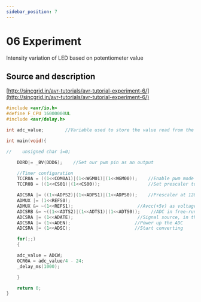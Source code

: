 ```yaml
---
sidebar_position: 7
---
```

# 06 Experiment 
Intensity variation of LED based on potentiometer value


## Source  and description

[http://sincgrid.in/avr-tutorials/avr-tutorial-experiment-6/](http://sincgrid.in/avr-tutorials/avr-tutorial-experiment-6/)

```cpp title="http://sincgrid.in/avr-tutorials/avr-tutorial-experiment-6/"
#include <avr/io.h>
#define F_CPU 16000000UL
#include <avr/delay.h>

int adc_value;        //Variable used to store the value read from the ADC converter

int main(void){

//    unsigned char i=0;

    DDRD|= _BV(DDD6);    //Set our pwm pin as an output

    //Timer configuration
    TCCR0A = ((1<<COM0A1)|(1<<WGM01)|(1<<WGM00));    //Enable pwm mode in pin PD6 and set the WGM bits to Fast pwm mode
    TCCR0B = ((1<<CS01)|(1<<CS00));                  //Set prescaler to 32

    ADCSRA |= ((1<<ADPS2)|(1<<ADPS1)|(1<<ADPS0));    //Prescaler at 128 so we have an 125Khz clock source
    ADMUX |= (1<<REFS0);
    ADMUX &= ~(1<<REFS1);                        //Avcc(+5v) as voltage reference
    ADCSRB &= ~((1<<ADTS2)|(1<<ADTS1)|(1<<ADTS0));    //ADC in free-running mode
    ADCSRA |= (1<<ADATE);                        //Signal source, in this case is the free-running
    ADCSRA |= (1<<ADEN);                        //Power up the ADC
    ADCSRA |= (1<<ADSC);                        //Start converting

    for(;;)
    {

    adc_value = ADCW;    
    OCR0A = adc_value/4 - 24;
    _delay_ms(1000);

    }

    return 0;
}
```